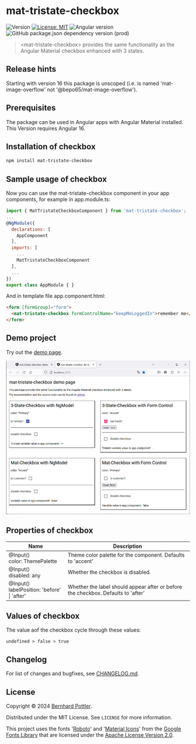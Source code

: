 # mat-tristate-checkbox
![Version](https://img.shields.io/badge/version-17.0.6-blue.svg?cacheSeconds=2592000)
[![License: MIT](https://img.shields.io/badge/License-MIT-yellow.svg)](https://github.com/kefranabg/readme-md-generator/blob/master/LICENSE)
![Angular version](https://img.shields.io/github/package-json/dependency-version/bepo65/mat-tristate-checkbox/@angular/core?color=red&label=Angular&logo=angular&logoColor=red)
![GitHub package.json dependency version (prod)](https://img.shields.io/github/package-json/dependency-version/bepo65/mat-tristate-checkbox/@angular/material?color=red&label=Angular-Material&logo=angular&logoColor=red)

> &lt;mat-tristate-checkbox&gt; provides the same functionality as the Angular Material checkbox enhanced with 3 states.

## Release hints
Starting with version 16 this package is unscoped (i.e. is named 'mat-image-overflow' not '@bepo65/mat-image-overflow').

## Prerequisites

The package can be used in Angular apps with Angular Material installed. This Version requires Angular 16.

## Installation of checkbox

```sh
npm install mat-tristate-checkbox
```

## Sample usage of checkbox

Now you can use the mat-tristate-checkbox component in your app components, for example in app.module.ts:

```javascript
import { MatTristateCheckboxComponent } from 'mat-tristate-checkbox';
...
@NgModule({
  declarations: [
    AppComponent
  ],
  imports: [
    ...
    MatTristateCheckboxComponent
  ],
  ...
})
export class AppModule { }
```

And in template file app.component.html:

```html
<form [formGroup]="form">
  <mat-tristate-checkbox formControlName="keepMeLoggedIn">remember me</mat-tristate-checkbox>
</form>
```

## Demo project

Try out the [demo page](https://bepo65.github.io/mat-tristate-checkbox/).

![Screenshot](assets/screenshot.jpg "Screenshot of the demo page")

## Properties of checkbox

| Name | Description |
|------|-------------|
|  @Input()<br />color: ThemePalette  | Theme color palette for the component. Defaults to 'accent' |
|  @Input()<br />disabled: any  | Whether the checkbox is disabled. |
|  @Input()<br />labelPosition: 'before' &#124; 'after'  | Whether the label should appear after or before the checkbox. Defaults to 'after' |

## Values of checkbox
The value aof the checkbox cycle through these values:
```
undefined > false > true
```

## Changelog
For list of changes and bugfixes, see [CHANGELOG.md](CHANGELOG.md).

## License

Copyright © 2024 [Bernhard Pottler](https://github.com/BePo65).

Distributed under the MIT License. See `LICENSE` for more information.

This project uses the fonts '[Roboto](https://fonts.google.com/specimen/Roboto/about)' and '[Material Icons](https://github.com/google/material-design-icons)' from the [Google Fonts Library](https://fonts.google.com/) that are licensed under the [Apache License Version 2.0](https://www.apache.org/licenses/LICENSE-2.0.txt).
